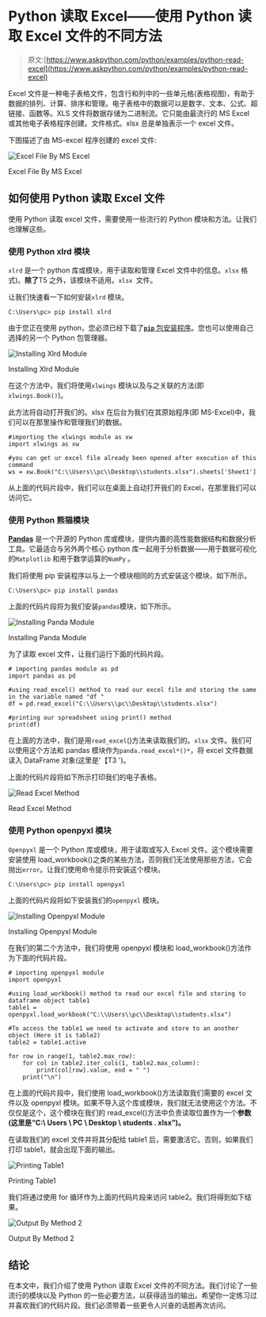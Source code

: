 # Python 读取 Excel——使用 Python 读取 Excel 文件的不同方法

> 原文:[https://www.askpython.com/python/examples/python-read-excel](https://www.askpython.com/python/examples/python-read-excel)

Excel 文件是一种电子表格文件，包含行和列中的一些单元格(表格视图)，有助于数据的排列、计算、排序和管理。电子表格中的数据可以是数字、文本、公式、超链接、函数等。XLS 文件将数据存储为二进制流。它只能由最流行的 MS Excel 或其他电子表格程序创建。文件格式。xlsx 总是单独表示一个 excel 文件。

下图描述了由 MS-excel 程序创建的 excel 文件:

![Excel File By MS Excel](../Images/691678285951e67a3e1c84853b9854e7.png)

Excel File By MS Excel

## 如何使用 Python 读取 Excel 文件

使用 Python 读取 excel 文件，需要使用一些流行的 Python 模块和方法。让我们也理解这些。

### 使用 Python xlrd 模块

`xlrd` 是一个 python 库或模块，用于读取和管理 Excel 文件中的信息。`xlsx` 格式)。**除了**T5 之外，该模块不适用。`xlsx `文件。

让我们快速看一下如何安装`xlrd` 模块。

```
C:\Users\pc> pip install xlrd

```

由于您正在使用 python，您必须已经下载了[**`pip`** 包安装程序](https://www.askpython.com/python-modules/python-pip)。您也可以使用自己选择的另一个 Python 包管理器。

![Installing Xlrd Module](../Images/b6bfb58b31810c83d15b3b107fbc5c5f.png)

Installing Xlrd Module

在这个方法中，我们将使用`xlwings` 模块以及与之关联的方法(即`xlwings.Book()`)。

此方法将自动打开我们的。xlsx 在后台为我们在其原始程序(即 MS-Excel)中，我们可以在那里操作和管理我们的数据。

```
#importing the xlwings module as xw
import xlwings as xw

#you can get ur excel file already been opened after execution of this command
ws = xw.Book("C:\\Users\\pc\\Desktop\\students.xlsx").sheets['Sheet1']

```

从上面的代码片段中，我们可以在桌面上自动打开我们的 Excel，在那里我们可以访问它。

### 使用 Python 熊猫模块

**[Pandas](https://www.askpython.com/python-modules/pandas/python-pandas-module-tutorial)** 是一个开源的 Python 库或模块，提供内置的高性能数据结构和数据分析工具。它最适合与另外两个核心 python 库一起用于分析数据——用于数据可视化的`Matplotlib` 和用于数学运算的`NumPy` 。

我们将使用 pip 安装程序以与上一个模块相同的方式安装这个模块，如下所示。

```
C:\Users\pc> pip install pandas

```

上面的代码片段将为我们安装`pandas`模块，如下所示。

![Installing Panda Module](../Images/e415a43a41586c838e11baeb12d661cc.png)

Installing Panda Module

为了读取 excel 文件，让我们运行下面的代码片段。

```
# importing pandas module as pd
import pandas as pd

#using read_excel() method to read our excel file and storing the same in the variable named "df "
df = pd.read_excel("C:\\Users\\pc\\Desktop\\students.xlsx")

#printing our spreadsheet using print() method
print(df)

```

在上面的方法中，我们是用`read_excel`()方法来读取我们的。`xlsx` 文件。我们可以使用这个方法和 pandas 模块作为`panda.read_excel*()*`，将 excel 文件数据读入 DataFrame 对象(这里是'【T3 ')。

上面的代码片段将如下所示打印我们的电子表格。

![Read Excel Method](../Images/d0ccd91e5f81bed65c230da469cd67b5.png)

Read Excel Method

### 使用 Python openpyxl 模块

`Openpyxl` 是一个 Python 库或模块，用于读取或写入 Excel 文件。这个模块需要安装使用 load_workbook()之类的某些方法，否则我们无法使用那些方法，它会抛出`error`。让我们使用命令提示符安装这个模块。

```
C:\Users\pc> pip install openpyxl

```

上面的代码片段将如下安装我们的`openpyxl` 模块。

![Installing Openpyxl Module](../Images/951f8666a1e541808cd1a1655125e748.png)

Installing Openpyxl Module

在我们的第二个方法中，我们将使用 openpyxl 模块和 load_workbook()方法作为下面的代码片段。

```
# importing openpyxl module 
import openpyxl

#using load_workbook() method to read our excel file and storing to dataframe object table1
table1 = openpyxl.load_workbook("C:\\Users\\pc\\Desktop\\students.xlsx")

#To access the table1 we need to activate and store to an another object (Here it is table2)
table2 = table1.active

for row in range(1, table2.max_row):
    for col in table2.iter_cols(1, table2.max_column):
        print(col[row].value, end = " ")
    print("\n")

```

在上面的代码片段中，我们使用 load_workbook()方法读取我们需要的 excel 文件以及 openpyxl 模块。如果不导入这个库或模块，我们就无法使用这个方法。不仅仅是这个，这个模块在我们的 read_excel()方法中负责读取位置作为一个**参数(这里是“C:\ Users \ PC \ Desktop \ students . xlsx”)。**

在读取我们的 excel 文件并将其分配给 table1 后，需要激活它。否则，如果我们打印 table1，就会出现下面的输出。

![Printing Table1](../Images/f944d2ecfc775bc5c3e455a41375e1b9.png)

Printing Table1

我们将通过使用 for 循环作为上面的代码片段来访问 table2。我们将得到如下结果。

![Output By Method 2](../Images/d7926a4e3716fbe57b5d4391e946e4fc.png)

Output By Method 2

## 结论

在本文中，我们介绍了使用 Python 读取 Excel 文件的不同方法。我们讨论了一些流行的模块以及 Python 的一些必要方法，以获得适当的输出。希望你一定练习过并喜欢我们的代码片段。我们必须带着一些更令人兴奋的话题再次访问。